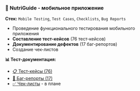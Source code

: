 ### 📱 NutriGuide - мобильное приложение
**Стек:** `Mobile Testing`, `Test Cases`, `Checklists`, `Bug Reports`
- Проведение функционального тестирования мобильного приложения
- **Составление тест-кейсов** (76 тест-кейсов)
- **Документирование дефектов** (17 баг-репортов)
- Создание чек-листов

**📊 Тест-документация:**
- [📋 Тест-кейсы (76)](https://github.com/TestQAnata/qa-portfolio/blob/main/Projects/NutriGuide/test-cases.md)
- [🐛 Баг-репорты (17)](https://github.com/TestQAnata/qa-portfolio/blob/main/Projects/NutriGuide/bug-reports.md)
- [✅ Чек-листы](https://github.com/TestQAnata/qa-portfolio/blob/main/Projects/NutriGuide/checklists.md) - в плане
